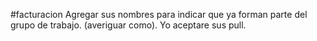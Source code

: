 #facturacion
Agregar sus nombres para indicar que ya forman parte del grupo de trabajo. (averiguar como). Yo aceptare sus pull.
